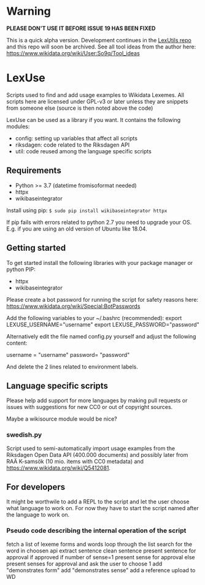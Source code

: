 # Warning
**PLEASE DON'T USE IT BEFORE ISSUE 19 HAS BEEN FIXED**

This is a quick alpha version. Development continues in the [LexUtils repo](https://github.com/egils-consulting/LexUtils) and this repo will soon be archived. See all tool ideas from the author here: https://www.wikidata.org/wiki/User:So9q/Tool_ideas

# LexUse
Scripts used to find and add usage examples to Wikidata Lexemes. All scripts
here are licensed under GPL-v3 or later unless they are snippets from someone
else (source is then noted above the code)

LexUse can be used as a library if you want. It contains the following modules:
* config: setting up variables that affect all scripts
* riksdagen: code related to the Riksdagen API
* util: code reused among the language specific scripts 

## Requirements
* Python >= 3.7 (datetime fromisoformat needed)
* httpx
* wikibaseintegrator

Install using pip:
`$ sudo pip install wikibaseintegrator httpx`

If pip fails with errors related to python 2.7 you need to upgrade your OS. E.g. if you are using an old version of Ubuntu like 18.04.

## Getting started
To get started install the following libraries with your package manager or
python PIP:
* httpx
* wikibaseintegrator

Please create a bot password for running the script for
safety reasons here: https://www.wikidata.org/wiki/Special:BotPasswords

Add the following variables to your ~/.bashrc (recommended): 
export LEXUSE_USERNAME="username"
export LEXUSE_PASSWORD="password"

Alternatively edit the file named config.py yourself and adjust the following
content:

username = "username"
password= "password"

And delete the 2 lines related to environment labels.

## Language specific scripts
Please help add support for more languages by making pull requests or issues
with suggestions for new CC0 or out of copyright sources.

Maybe a wikisource module would be nice?

### swedish.py
Script used to semi-automatically import usage examples from the Riksdagen Open
Data API (400.000 documents) and possibly later from RAÄ K-samsök (10 mio. items
with CC0 metadata) and https://www.wikidata.org/wiki/Q5412081.

## For developers
It might be worthwile to add a REPL to the script and let the user choose what
language to work on. 
For now they have to start the script named after the language to work on.

### Pseudo code describing the internal operation of the script
fetch a list of lexeme forms and words
loop through the list
 search for the word in choosen api
 extract sentence
 clean sentence
 present sentence for approval
   if approved
     if number of sense=1
       present sense for approval
     else
       present senses for approval and ask the user to choose 1
     add "demonstrates form"
     add "demonstrates sense"
     add a reference
     upload to WD
